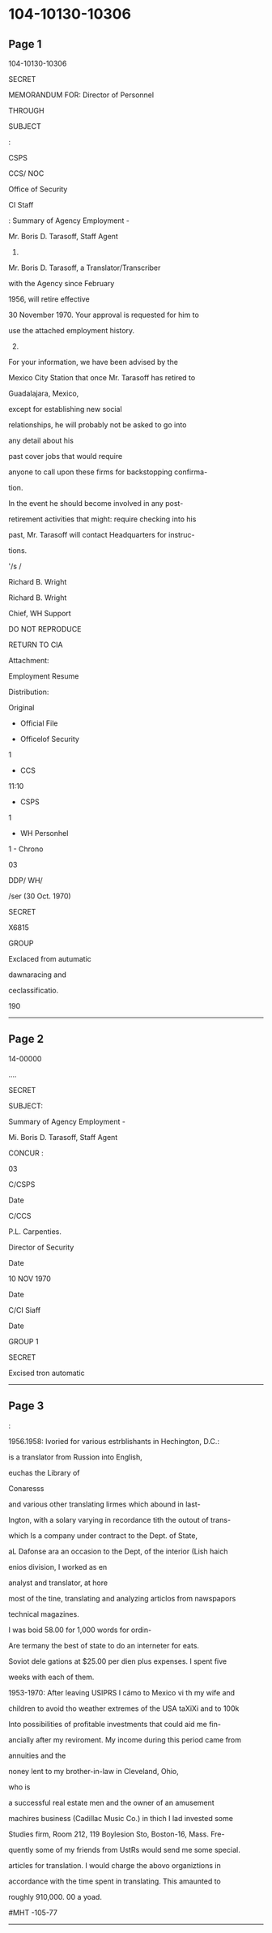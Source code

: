 # 104-10130-10306

## Page 1

104-10130-10306

SECRET

MEMORANDUM FOR: Director of Personnel

THROUGH

SUBJECT

:

CSPS

CCS/ NOC

Office of Security

CI Staff

: Summary of Agency Employment -

Mr. Boris D. Tarasoff, Staff Agent

1.

Mr. Boris D. Tarasoff, a Translator/Transcriber

with the Agency since February

1956, will retire effective

30 November 1970. Your approval is requested for him to

use the attached employment history.

2.

For your information, we have been advised by the

Mexico City Station that once Mr. Tarasoff has retired to

Guadalajara, Mexico,

except for establishing new social

relationships, he will probably not be asked to go into

any detail about his

past cover jobs that would require

anyone to call upon these firms for backstopping confirma-

tion.

In the event he should become involved in any post-

retirement activities that might: require checking into his

past, Mr. Tarasoff will contact Headquarters for instruc-

tions.

'/s /

Richard B. Wright

Richard B. Wright

Chief, WH Support

DO NOT REPRODUCE

RETURN TO CIA

Attachment:

Employment Resume

Distribution:

Original

- Official File

- Officelof Security

1

- CCS

11:10

- CSPS

1

- WH Personhel

1 - Chrono

03

DDP/ WH/

/ser (30 Oct. 1970)

SECRET

X6815

GROUP

Exclaced from autumatic

dawnaracing and

ceclassificatio.

190

---

## Page 2

14-00000

....

SECRET

SUBJECT:

Summary of Agency Employment -

Mi. Boris D. Tarasoff, Staff Agent

CONCUR :

03

C/CSPS

Date

C/CCS

P.L. Carpenties.

Director of Security

Date

10 NOV 1970

Date

C/CI Siaff

Date

GROUP 1

SECRET

Excised tron automatic

---

## Page 3

:

1956.1958: Ivoried for various estrblishants in Hechington, D.C.:

is a translator from Russion into English,

euchas the Library of

Conaresss

and various other translating lirmes which abound in last-

Ington, with a solary varying in recordance tith the outout of trans-

which Is a company under contract to the Dept. of State,

aL Dafonse ara an occasion to the Dept, of the interior (Lish haich

enios division, I worked as en

analyst and translator, at hore

most of the tine, translating and analyzing articlos from nawspapors

technical magazines.

I was boid 58.00 for 1,000 words for ordin-

Are termany the best of state to do an interneter for eats.

Soviot dele gations at $25.00 per dien plus expenses. I spent five

weeks with each of them.

1953-1970: After leaving USIPRS I cámo to Mexico vi th my wife and

children to avoid tho weather extremes of the USA taXiXi and to 100k

Into possibilities of profitable investments that could aid me fin-

ancially after my reviroment. My income during this period came from

annuities and the

noney lent to my brother-in-law in Cleveland, Ohio,

who is

a successful real estate men and the owner of an amusement

machires business (Cadillac Music Co.) in thich I lad invested some

Studies firm, Room 212, 119 Boylesion Sto, Boston-16, Mass. Fre-

quently some of my friends from UstRs would send me some special.

articles for translation. I would charge the abovo organiztions in

accordance with the time spent in translating. This amaunted to

roughly 910,000. 00 a yoad.

#MHT -105-77

---

